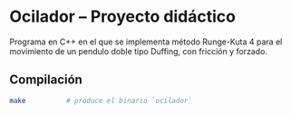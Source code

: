 # Ocilador – Proyecto didáctico

Programa en C++ en el que se implementa método Runge-Kuta 4 para
el movimiento de un pendulo doble tipo Duffing, con fricción y forzado.

## Compilación

```bash
make          # produce el binario `ocilador`

